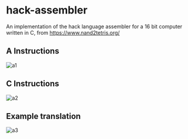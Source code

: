 # hack-assembler

An implementation of the hack language assembler for a 16 bit computer written in C, from https://www.nand2tetris.org/

## A Instructions
![a1](https://user-images.githubusercontent.com/4584144/151410853-6eb55445-81d1-4ee7-89f7-6a69207b455e.png)

## C Instructions
![a2](https://user-images.githubusercontent.com/4584144/151410828-91506877-9bfc-4f7b-a999-f9f472c5d7db.png)

## Example translation

![a3](https://user-images.githubusercontent.com/4584144/151411769-78df6465-1122-4c9e-b50c-e9179cdd2691.png)
